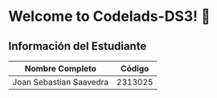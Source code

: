 # Welcome to **Codelads-DS3**! 🚀

## Información del Estudiante

| Nombre Completo           | Código     |
|---------------------------|------------|
| Joan Sebastian Saavedra   | 2313025    |
